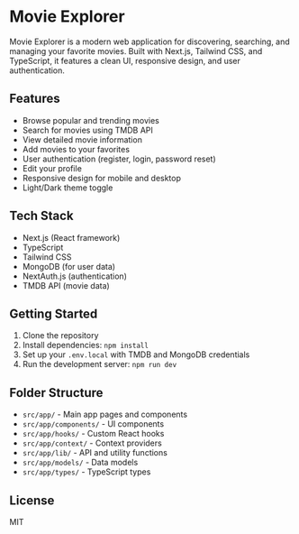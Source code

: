 # Movie Explorer

Movie Explorer is a modern web application for discovering, searching, and managing your favorite movies. Built with Next.js, Tailwind CSS, and TypeScript, it features a clean UI, responsive design, and user authentication.

## Features
- Browse popular and trending movies
- Search for movies using TMDB API
- View detailed movie information
- Add movies to your favorites
- User authentication (register, login, password reset)
- Edit your profile
- Responsive design for mobile and desktop
- Light/Dark theme toggle

## Tech Stack
- Next.js (React framework)
- TypeScript
- Tailwind CSS
- MongoDB (for user data)
- NextAuth.js (authentication)
- TMDB API (movie data)

## Getting Started
1. Clone the repository
2. Install dependencies: `npm install`
3. Set up your `.env.local` with TMDB and MongoDB credentials
4. Run the development server: `npm run dev`

## Folder Structure
- `src/app/` - Main app pages and components
- `src/app/components/` - UI components
- `src/app/hooks/` - Custom React hooks
- `src/app/context/` - Context providers
- `src/app/lib/` - API and utility functions
- `src/app/models/` - Data models
- `src/app/types/` - TypeScript types

## License
MIT
